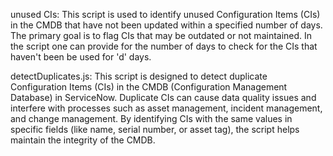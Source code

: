 unused CIs: This script is used to identify unused Configuration Items (CIs) in the CMDB that have not been updated within a specified number of days. The primary goal is to flag CIs that may be outdated or not maintained. In the script one can provide for the number of days to check for the 
CIs that haven't been be used for 'd' days.

detectDuplicates.js: This script is designed to detect duplicate Configuration Items (CIs) in the CMDB (Configuration Management Database) in ServiceNow. Duplicate CIs can cause data quality issues and interfere with processes such as asset management, incident management, and change management. By identifying CIs with the same values in specific fields (like name, serial number, or asset tag), the script helps maintain the integrity of the CMDB.



